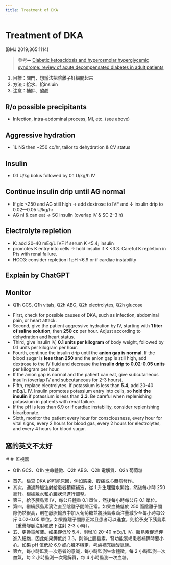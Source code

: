 ```yaml
---
title: Treatment of DKA
---
```

# Treatment of DKA

(BMJ 2019;365:1114)

> 參考➡️ [Diabetic ketoacidosis and hyperosmolar hyperglycemic syndrome: review of acute decompensated diabetes in adult patients](https://www.bmj.com/content/365/bmj.l1114.full)
1. 目標：關門，想辦法把陰離子奸細關起來
2. 方法：給水、給insluin
3. 注意：補鉀、酸鹼


## R/o possible precipitants
* Infection, intra-abdominal process, MI, etc. (see above)
## Aggressive hydration
* 1L NS then ~250 cc/hr, tailor to dehydration & CV status
## Insulin
* 0.1 U/kg bolus followed by 0.1 U/kg/h IV
## Continue insulin drip until AG normal
* If glc <250 and AG still high → add dextrose to IVF and ↓ insulin drip to 0.02—0.05 U/kg/hr
* AG nl & can eat → SC insulin (overlap IV & SC 2–3 h)
## Electrolyte repletion
* K: add 20–40 mEq/L IVF if serum K <5.4; insulin
* promotes K entry into cells → hold insulin if K <3.3. Careful K repletion in Pts with renal failure.
* HCO3: consider repletion if pH <6.9 or if cardiac instability


## Explain by ChatGPT

## Monitor

* Q1h GCS, Q1h vitals, Q2h ABG, Q2h electrolytes, Q2h glucose

- First, check for possible causes of DKA, such as infection, abdominal pain, or heart attack.
- Second, give the patient aggressive hydration by IV, starting with **1 liter of saline solution**, then **250 cc** per hour. Adjust according to dehydration and heart status.
- Third, give insulin IV, **0.1 units per kilogram** of body weight, followed by 0.1 units per kilogram per hour.
- Fourth, continue the insulin drip until the **anion gap is normal**. If the blood sugar is **less than 250** and the anion gap is still high, add dextrose to the IV fluid and decrease the **insulin drip to 0.02-0.05 units** per kilogram per hour.
- If the anion gap is normal and the patient can eat, give subcutaneous insulin (overlap IV and subcutaneous for 2-3 hours).
- Fifth, replace electrolytes. If potassium is less than **5.4**, add 20-40 mEq/L IV. Insulin promotes potassium entry into cells, so **hold the insulin** if potassium is less than **3.3**. Be careful when replenishing potassium in patients with renal failure.
- If the pH is less than 6.9 or if cardiac instability, consider replenishing bicarbonate.
- Sixth, monitor the patient every hour for consciousness, every hour for vital signs, every 2 hours for blood gas, every 2 hours for electrolytes, and every 4 hours for blood sugar.

## 窩的英文不太好

＃＃ 監視器
* Q1h GCS、Q1h 生命體徵、Q2h ABG、Q2h 電解質、Q2h 葡萄糖

- 首先，檢查 DKA 的可能原因，例如感染、腹痛或心髒病發作。
- 其次，通過靜脈注射給患者積極補液，從 1 升生理鹽水開始，然後每小時 250 毫升。根據脫水和心臟狀況進行調整。
- 第三，給予胰島素 IV，每公斤體重 0.1 單位，然後每小時每公斤 0.1 單位。
- 第四，繼續胰島素滴注直至陰離子間隙正常。如果血糖低於 250 而陰離子間隙仍然很高，則在靜脈輸液中加入葡萄糖並將胰島素滴注量減少至每小時每公斤 0.02-0.05 單位。如果陰離子間隙正常且患者可以進食，則給予皮下胰島素（重疊靜脈注射和皮下注射 2-3 小時）。
- 五、更換電解液。如果鉀低於 5.4，則增加 20-40 mEq/L IV。胰島素促進鉀進入細胞，因此如果鉀低於 3.3，則停止胰島素。腎功能衰竭患者補鉀時要小心。如果 pH 值低於 6.9 或心臟不穩定，考慮補充碳酸氫鹽。
- 第六，每小時監測一次患者的意識，每小時監測生命體徵，每 2 小時監測一次血氣，每 2 小時監測一次電解質，每 4 小時監測一次血糖。
